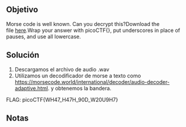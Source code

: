 ## Objetivo
Morse code is well known. Can you decrypt this?Download the file [here](https://artifacts.picoctf.net/c/235/morse_chal.wav).Wrap your answer with picoCTF{}, put underscores in place of pauses, and use all lowercase.

## Solución
1. Descargamos el archivo de audio .wav
2. Utilizamos un decodificador de morse a texto como https://morsecode.world/international/decoder/audio-decoder-adaptive.html.   y obtenemos la bandera.

FLAG: picoCTF{WH47_H47H_90D_W20U9H7}
## Notas